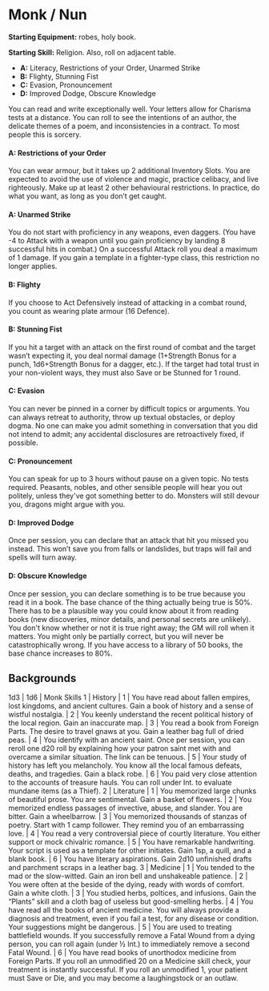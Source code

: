 # Monk / Nun

**Starting Equipment:** robes, holy book.

**Starting Skill:** Religion. Also, roll on adjacent table.

- **A:** Literacy, Restrictions of your Order, Unarmed Strike
- **B:** Flighty, Stunning Fist
- **C:** Evasion, Pronouncement 
- **D:** Improved Dodge, Obscure Knowledge

You can read and write exceptionally well. Your letters allow for
Charisma tests at a distance. You can roll to see the intentions of
an author, the delicate themes of a poem, and inconsistencies in
a contract. To most people this is sorcery.

#### A: Restrictions of your Order
You can wear armour, but it takes up 2 additional Inventory
Slots. You are expected to avoid the use of violence and magic,
practice celibacy, and live righteously. Make up at least 2 other
behavioural restrictions. In practice, do what you want, as long
as you don’t get caught.
#### A: Unarmed Strike
You do not start with proficiency in any weapons, even daggers.
(You have -4 to Attack with a weapon until you gain proficiency
by landing 8 successful hits in combat.) On a successful Attack
roll you deal a maximum of 1 damage. If you gain a template in a
fighter-type class, this restriction no longer applies.
#### B: Flighty
If you choose to Act Defensively instead of attacking in a combat
round, you count as wearing plate armour (16 Defence).
#### B: Stunning Fist
If you hit a target with an attack on the first round of combat and
the target wasn’t expecting it, you deal normal damage
(1+Strength Bonus for a punch, 1d6+Strength Bonus for a
dagger, etc.). If the target had total trust in your non-violent
ways, they must also Save or be Stunned for 1 round.
#### C: Evasion
You can never be pinned in a corner by difficult topics or
arguments. You can always retreat to authority, throw up textual
obstacles, or deploy dogma. No one can make you admit
something in conversation that you did not intend to admit; any
accidental disclosures are retroactively fixed, if possible.
#### C: Pronouncement
You can speak for up to 3 hours without pause on a given topic.
No tests required. Peasants, nobles, and other sensible people
will hear you out politely, unless they've got something better to
do. Monsters will still devour you, dragons might argue with you.

#### D: Improved Dodge
Once per session, you can declare that an attack that hit you
missed you instead. This won’t save you from falls or landslides,
but traps will fail and spells will turn away.
#### D: Obscure Knowledge
Once per session, you can declare something is to be true
because you read it in a book. The base chance of the thing
actually being true is 50%. There has to be a plausible way you
could know about it from reading books (new discoveries, minor
details, and personal secrets are unlikely). You don't know
whether or not it is true right away; the GM will roll when it
matters. You might only be partially correct, but you will never be
catastrophically wrong. If you have access to a library of 50
books, the base chance increases to 80%.

## Backgrounds

1d3 | 1d6 | Monk Skills
1 | History
| 1 | You have read about fallen empires, lost kingdoms, and ancient cultures. Gain a book of history and a sense of wistful nostalgia.
| 2 | You keenly understand the recent political history of the local region. Gain an inaccurate map.
| 3 | You read a book from Foreign Parts. The desire to travel gnaws at you. Gain a leather bag full of dried peas.
| 4 | You identify with an ancient saint. Once per session, you can reroll one d20 roll by explaining how your patron saint met with and overcame a similar situation. The link can be tenuous.
| 5 | Your study of history has left you melancholy. You know all the local famous defeats, deaths, and tragedies. Gain a black robe.
| 6 | You paid very close attention to the accounts of treasure hauls.  You can roll under Int. to evaluate mundane items (as a Thief).
2 | Literature
| 1 | You memorized large chunks of beautiful prose. You are sentimental. Gain a basket of flowers.
| 2 | You memorized endless passages of invective, abuse, and slander. You are bitter. Gain a wheelbarrow.
| 3 | You memorized thousands of stanzas of poetry. Start with 1 camp follower. They remind you of an embarrassing love.
| 4 | You read a very controversial piece of courtly literature. You either support or mock chivalric romance.
| 5 | You have remarkable handwriting. Your script is used as a template for other initiates. Gain 1sp, a quill, and a blank book.
| 6 | You have literary aspirations. Gain 2d10 unfinished drafts and parchment scraps in a leather bag.
3 | Medicine
| 1 | You tended to the mad or the slow-witted. Gain an iron bell and unshakeable patience.
| 2 | You were often at the beside of the dying, ready with words of comfort. Gain a white cloth.
| 3 | You studied herbs, poltices, and infusions. Gain the “Plants” skill and a cloth bag of useless but good-smelling herbs.
| 4 | You have read all the books of ancient medicine. You will always provide a diagnosis and treatment, even if you fail a test, for any disease or condition. Your suggestions might be dangerous.
| 5 | You are used to treating battlefield wounds. If you successfully remove a Fatal Wound from a dying person, you can roll again (under ½ Int.) to immediately remove a second Fatal Wound.
| 6 | You have read books of unorthodox medicine from Foreign Parts. If you roll an unmodified 20 on a Medicine skill check, your treatment is instantly successful. If you roll an unmodified 1, your patient must Save or Die, and you may become a laughingstock or an outlaw.
